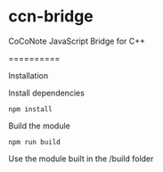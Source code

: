 ccn-bridge
==========

CoCoNote JavaScript Bridge for C++

==========

Installation

Install dependencies

    npm install

Build the module

    npm run build

Use the module built in the /build folder
